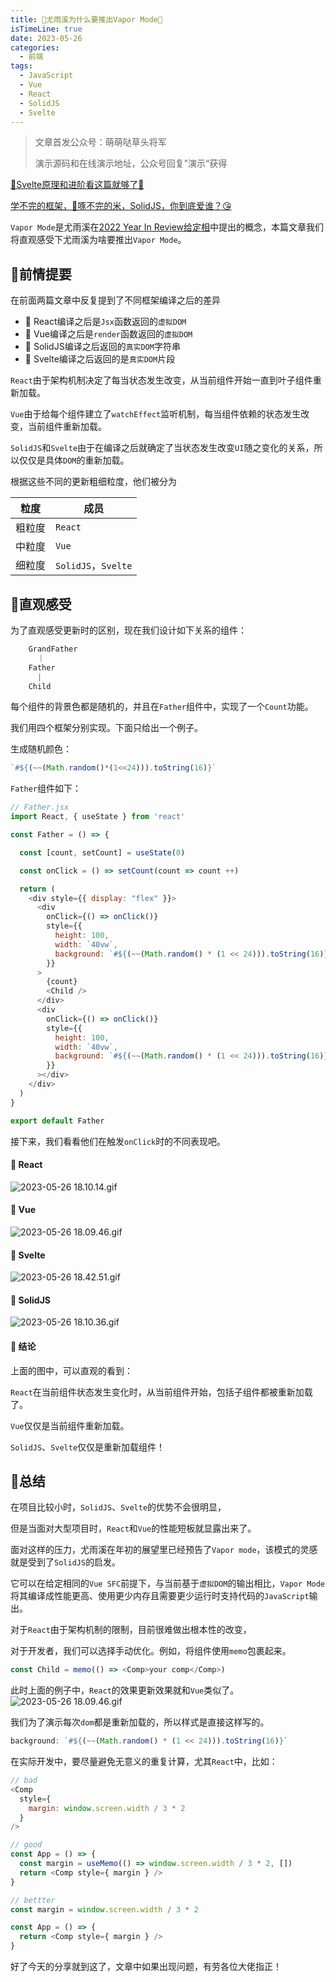```yaml
---
title: 🎉尤雨溪为什么要推出Vapor Mode🎉
isTimeLine: true
date: 2023-05-26
categories:
  - 前端
tags:
  - JavaScript
  - Vue
  - React
  - SolidJS
  - Svelte
---
```


> 文章首发公众号：萌萌哒草头将军
>
> 演示源码和在线演示地址，公众号回复”演示“获得

[🚀Svelte原理和进阶看这篇就够了🚀](https://juejin.cn/post/7235628080219078693)

[学不完的框架，🐔啄不完的米，SolidJS，你到底爱谁？😘](https://juejin.cn/post/7236719086049837093)

`Vapor Mode`是尤雨溪在[2022 Year In Review给定相](https://blog.vuejs.org/posts/2022-year-in-review)中提出的概念，本篇文章我们将直观感受下尤雨溪为啥要推出`Vapor Mode`。

## 💎前情提要

在前面两篇文章中反复提到了不同框架编译之后的差异

*   🚀 React编译之后是`Jsx`函数返回的`虚拟DOM`
*   🚀 Vue编译之后是`render`函数返回的`虚拟DOM`
*   🚀 SolidJS编译之后返回的`真实DOM`字符串
*   🚀 Svelte编译之后返回的是`真实DOM`片段

`React`由于架构机制决定了每当状态发生改变，从当前组件开始一直到叶子组件重新加载。

`Vue`由于给每个组件建立了`watchEffect`监听机制，每当组件依赖的状态发生改变，当前组件重新加载。

`SolidJS`和`Svelte`由于在编译之后就确定了当状态发生改变`UI`随之变化的关系，所以仅仅是具体`DOM`的重新加载。

根据这些不同的更新粗细粒度，他们被分为

| 粒度  | 成员                 |
| --- | ------------------ |
| 粗粒度 | `React`            |
| 中粒度 | `Vue`              |
| 细粒度 | `SolidJS`，`Svelte` |

## 💎直观感受

为了直观感受更新时的区别，现在我们设计如下关系的组件：

```js
    GrandFather
      ｜   
    Father
      |
    Child
```

每个组件的背景色都是随机的，并且在`Father`组件中，实现了一个`Count`功能。

我们用四个框架分别实现。下面只给出一个例子。

生成随机颜色：

```js
`#${(~~(Math.random()*(1<<24))).toString(16)}`
```

`Father`组件如下：

```js
// Father.jsx
import React, { useState } from 'react'

const Father = () => {

  const [count, setCount] = useState(0)

  const onClick = () => setCount(count => count ++)

  return (
    <div style={{ display: "flex" }}>
      <div
        onClick={() => onClick()}
        style={{
          height: 100,
          width: `40vw`,
          background: `#${(~~(Math.random() * (1 << 24))).toString(16)}`,
        }}
      >
        {count}
        <Child />
      </div>
      <div
        onClick={() => onClick()}
        style={{
          height: 100,
          width: `40vw`,
          background: `#${(~~(Math.random() * (1 << 24))).toString(16)}`,
        }}
      ></div>
    </div>
  )
}

export default Father
```

接下来，我们看看他们在触发`onClick`时的不同表现吧。

#### 🚀 React

![2023-05-26 18.10.14.gif](https://p1-juejin.byteimg.com/tos-cn-i-k3u1fbpfcp/bdd3b3a8f6e84523ba0d20d1f93e1b28~tplv-k3u1fbpfcp-watermark.image?)

#### 🚀 Vue

![2023-05-26 18.09.46.gif](https://p1-juejin.byteimg.com/tos-cn-i-k3u1fbpfcp/92465e609eb546cba147c1a2f5c84922~tplv-k3u1fbpfcp-watermark.image?)

#### 🚀 Svelte

![2023-05-26 18.42.51.gif](https://p1-juejin.byteimg.com/tos-cn-i-k3u1fbpfcp/6e6391479f814560b9fca3d7e5c55b70~tplv-k3u1fbpfcp-watermark.image?)

#### 🚀 SolidJS

![2023-05-26 18.10.36.gif](https://p3-juejin.byteimg.com/tos-cn-i-k3u1fbpfcp/aad74cdd8ff7483ba42ee30302f72da9~tplv-k3u1fbpfcp-watermark.image?)

#### 🚀 结论

上面的图中，可以直观的看到：

`React`在当前组件状态发生变化时，从当前组件开始，包括子组件都被重新加载了。

`Vue`仅仅是当前组件重新加载。

`SolidJS`、`Svelte`仅仅是重新加载组件！

## 💎总结

在项目比较小时，`SolidJS`、`Svelte`的优势不会很明显，

但是当面对大型项目时，`React`和`Vue`的性能短板就显露出来了。

面对这样的压力，尤雨溪在年初的展望里已经预告了`Vapor mode`，该模式的灵感就是受到了`SolidJS`的启发。

它可以在给定相同的`Vue SFC`前提下，与当前基于`虚拟DOM`的输出相比，`Vapor Mode`将其编译成性能更高、使用更少内存且需要更少运行时支持代码的`JavaScript`输出。

对于`React`由于架构机制的限制，目前很难做出根本性的改变，

对于开发者，我们可以选择手动优化。例如，将组件使用`memo`包裹起来。

```js
const Child = memo(() => <Comp>your comp</Comp>)
```

此时上面的例子中，`React`的效果更新效果就和`Vue`类似了。
![2023-05-26 18.09.46.gif](https://p1-juejin.byteimg.com/tos-cn-i-k3u1fbpfcp/92465e609eb546cba147c1a2f5c84922~tplv-k3u1fbpfcp-watermark.image?)

我们为了演示每次`dom`都是重新加载的，所以样式是直接这样写的。

```js
background: `#${(~~(Math.random() * (1 << 24))).toString(16)}`
```

在实际开发中，要尽量避免无意义的重复计算，尤其`React`中，比如：

```js
// bad
<Comp
  style={
    margin: window.screen.width / 3 * 2
  }
/>

```

```js
// good
const App = () => {
  const margin = useMemo(() => window.screen.width / 3 * 2, [])
  return <Comp style={ margin } />
}

// bettter
const margin = window.screen.width / 3 * 2

const App = () => {
  return <Comp style={ margin } />
}
```

好了今天的分享就到这了，文章中如果出现问题，有劳各位大佬指正！
